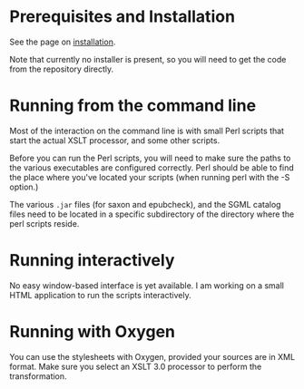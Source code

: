 # Prerequisites and Installation #

See the page on [installation](Installation.md).

Note that currently no installer is present, so you will need to get the code from the repository directly.

# Running from the command line #

Most of the interaction on the command line is with small Perl scripts that start the actual XSLT processor, and some other scripts.

Before you can run the Perl scripts, you will need to make sure the paths to the various executables are configured correctly. Perl should be able to find the place where you've located your scripts (when running perl with the -S option.)

The various `.jar` files (for saxon and epubcheck), and the SGML catalog files need to be located in a specific subdirectory of the directory where the perl scripts reside.

# Running interactively #

No easy window-based interface is yet available. I am working on a small HTML application to run the scripts interactively.

# Running with Oxygen #

You can use the stylesheets with Oxygen, provided your sources are in XML format. Make sure you select an XSLT 3.0 processor to perform the transformation.

